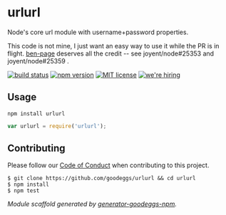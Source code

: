 # urlurl

Node's core url module with username+password properties.

This code is not mine, I just want an easy way to use it while the PR is in flight.  [ben-page](https://github.com/ben-page) deserves all the credit -- see joyent/node#25353 and joyent/node#25359 .

[![build status][travis-badge]][travis-link]
[![npm version][npm-badge]][npm-link]
[![MIT license][license-badge]][license-link]
[![we're hiring][hiring-badge]][hiring-link]


## Usage

```
npm install urlurl
```

```js
var urlurl = require('urlurl');
```

## Contributing

Please follow our [Code of Conduct](https://github.com/goodeggs/urlurl/blob/master/CODE_OF_CONDUCT.md)
when contributing to this project.

```
$ git clone https://github.com/goodeggs/urlurl && cd urlurl
$ npm install
$ npm test
```

_Module scaffold generated by [generator-goodeggs-npm](https://github.com/goodeggs/generator-goodeggs-npm)._


[travis-badge]: http://img.shields.io/travis/goodeggs/urlurl.svg?style=flat-square
[travis-link]: https://travis-ci.org/goodeggs/urlurl
[npm-badge]: http://img.shields.io/npm/v/urlurl.svg?style=flat-square
[npm-link]: https://www.npmjs.org/package/urlurl
[license-badge]: http://img.shields.io/badge/license-MIT-blue.svg?style=flat-square
[license-link]: LICENSE.md
[hiring-badge]: https://img.shields.io/badge/we're_hiring-yes-brightgreen.svg?style=flat-square
[hiring-link]: http://goodeggs.jobscore.com/?detail=Open+Source&sid=161

